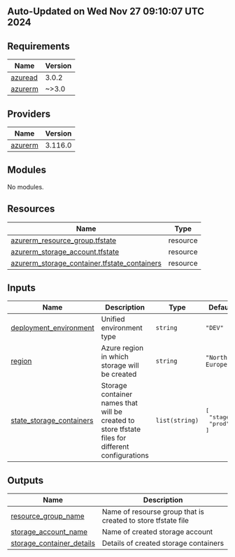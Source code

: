 ## Auto-Updated on Wed Nov 27 09:10:07 UTC 2024 

<!-- BEGIN_TF_DOCS -->
## Requirements

| Name | Version |
|------|---------|
| <a name="requirement_azuread"></a> [azuread](#requirement\_azuread) | 3.0.2 |
| <a name="requirement_azurerm"></a> [azurerm](#requirement\_azurerm) | ~>3.0 |

## Providers

| Name | Version |
|------|---------|
| <a name="provider_azurerm"></a> [azurerm](#provider\_azurerm) | 3.116.0 |

## Modules

No modules.

## Resources

| Name | Type |
|------|------|
| [azurerm_resource_group.tfstate](https://registry.terraform.io/providers/hashicorp/azurerm/latest/docs/resources/resource_group) | resource |
| [azurerm_storage_account.tfstate](https://registry.terraform.io/providers/hashicorp/azurerm/latest/docs/resources/storage_account) | resource |
| [azurerm_storage_container.tfstate_containers](https://registry.terraform.io/providers/hashicorp/azurerm/latest/docs/resources/storage_container) | resource |

## Inputs

| Name | Description | Type | Default | Required |
|------|-------------|------|---------|:--------:|
| <a name="input_deployment_environment"></a> [deployment\_environment](#input\_deployment\_environment) | Unified environment type | `string` | `"DEV"` | no |
| <a name="input_region"></a> [region](#input\_region) | Azure region in which storage will be created | `string` | `"North Europe"` | no |
| <a name="input_state_storage_containers"></a> [state\_storage\_containers](#input\_state\_storage\_containers) | Storage container names that will be created to store tfstate files for different configurations | `list(string)` | <pre>[<br/>  "stage",<br/>  "prod"<br/>]</pre> | no |

## Outputs

| Name | Description |
|------|-------------|
| <a name="output_resource_group_name"></a> [resource\_group\_name](#output\_resource\_group\_name) | Name of resourse group that is created to store tfstate file |
| <a name="output_storage_account_name"></a> [storage\_account\_name](#output\_storage\_account\_name) | Name of created storage account |
| <a name="output_storage_container_details"></a> [storage\_container\_details](#output\_storage\_container\_details) | Details of created storage containers |
<!-- END_TF_DOCS -->
